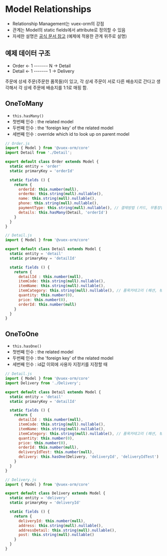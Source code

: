 # Model Relationships

* Relationship Management는 vuex-orm의 강점
* 관계는 Model의 static fields에서 attribute로 정의할 수 있음
* 자세한 설명은 [공식 문서 참고](https://vuex-orm.org/guide/model/relationships.html#one-to-one) \(예제에 적용한 관계 위주로 설명\)

## 예제 데이터 구조

* Order &lt;- 1 ------- N -&gt; Detail
* Detail &lt;- 1 ------- 1 -&gt; Delivery

주문에 상세 주문\(주문한 품목들\)이 있고, 각 상세 주문이 서로 다른 배송지로 간다고 생각해서 각 상세 주문에 배송지를 1:1로 매핑 함.

## OneToMany

* `this.hasMany()`
* 첫번째 인수 : the related model
* 두번째 인수 : the 'foreign key' of the related model
* 세번째 인수 : override which id to look up on parent model

```javascript
// Order.js
import { Model } from '@vuex-orm/core'
import Detail from './Detail';

export default class Order extends Model {
  static entity = 'order'
  static primaryKey = 'orderId'

  static fields () {
    return {
      orderId: this.number(null),
      orderNo: this.string(null).nullable(),
      name: this.string(null).nullable(),
      phone: this.string(null).nullable(),
      paymentType: this.string(null).nullable(), // 결제방법 (카드, 무통장입금)
      details: this.hasMany(Detail, 'orderId')
    }
  }
}
```

```javascript
// Detail.js
import { Model } from '@vuex-orm/core'

export default class Detail extends Model {
  static entity = 'detail'
  static primaryKey = 'detailId'

  static fields () {
    return {
      detailId : this.number(null),
      itemCode: this.string(null).nullable(),
      itemName: this.string(null).nullable(),
      itemCategory: this.string(null).nullable(), // 품목카테고리 (패션, 뷰티, 식품, 생필품, 디지털)
      quantity: this.number(0),
      price: this.number(0),
      orderId: this.number(null)
    }
  }
}
```

## OneToOne

* `this.hasOne()`
* 첫번째 인수 : the related model
* 두번째 인수 : the 'foreign key' of the related model
* 세번째 인수 : id값 이외에 사용자 지정키를 지정할 때

```javascript
// Detail.js
import { Model } from '@vuex-orm/core'
import Delivery from './Delivery';

export default class Detail extends Model {
  static entity = 'detail'
  static primaryKey = 'detailId'

  static fields () {
    return {
      detailId : this.number(null),
      itemCode: this.string(null).nullable(),
      itemName: this.string(null).nullable(),
      itemCategory: this.string(null).nullable(), // 품목카테고리 (패션, 뷰티, 식품, 생필품, 디지털)
      quantity: this.number(0),
      price: this.number(0),
      orderId: this.number(null),
      deliveryIdTest: this.number(null),
      delivery: this.hasOne(Delivery, 'deliveryId', 'deliveryIdTest')
    }
  }
}
```

```javascript
// Delivery.js
import { Model } from '@vuex-orm/core'

export default class Delivery extends Model {
  static entity = 'delivery'
  static primaryKey = 'deliveryId'

  static fields () {
    return {
      deliveryId: this.number(null),
      address: this.string(null).nullable(),
      addressDetail: this.string(null).nullable(),
      post: this.string(null).nullable()
    }
  }
}
```





